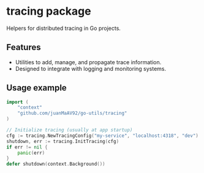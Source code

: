 
# tracing package

Helpers for distributed tracing in Go projects.

## Features
- Utilities to add, manage, and propagate trace information.
- Designed to integrate with logging and monitoring systems.

## Usage example
```go
import (
    "context"
    "github.com/juanMaAV92/go-utils/tracing"
)

// Initialize tracing (usually at app startup)
cfg := tracing.NewTracingConfig("my-service", "localhost:4318", "dev")
shutdown, err := tracing.InitTracing(cfg)
if err != nil {
    panic(err)
}
defer shutdown(context.Background())
```
